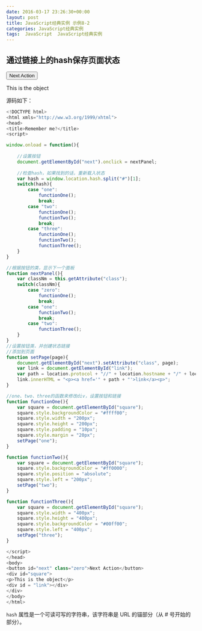 ```yaml
---
date: 2016-03-17 23:26:30+00:00
layout: post
title: JavaScript经典实例 示例8-2
categories: JavaScript经典实例
tags:  JavaScript  JavaScript经典实例
---
```


通过链接上的hash保存页面状态
----------------

<html xmls="http://ww.w3.org/1999/xhtml">
<head>
<title>Remember me?</title>
<script>

window.onload = function(){
    
    //设置按钮
    document.getElementById("next").onclick = nextPanel;
    
    //检查hash，如果找到的话，重新载入状态
    var hash = window.location.hash.split("#")[1];
    switch(hash){
        case "one":
            functionOne();
            break;
        case "two":
            functionOne();
            functionTwo();
            break;
        case "three":
            functionOne();
            functionTwo();
            functionThree();
    }
}

//根据按钮的类，显示下一个面板
function nextPanel(){
    var classNm = this.getAttribute("class");
    switch(classNm){
        case "zero":
            functionOne();
            break;
        case "one":
            functionTwo();
            break;
        case "two":
            functionThree();
    }
}
//设置按钮类，并创建状态链接
//添加到页面
function setPage(page){
    document.getElementById("next").setAttribute("class", page);
    var link = document.getElementById("link");
    var path = location.protocol + "//" + location.hostname + "/" + location.pathname + "#" + page;
    link.innerHTML = "<p><a href='" + path + "'>link</a><p>";
}

//one、two、three的函数来修改div，设置按钮和链接
function functionOne(){
    var square = document.getElementById("square");
    square.style.backgroundColor = "#ffff00";
    square.style.width = "200px";
    square.style.height = "200px";
    square.style.padding = "10px";
    square.style.margin = "20px";
    setPage("one");
}

function functionTwo(){
    var square = document.getElementById("square");
    square.style.backgroundColor = "#ff0000";
    square.style.position = "absolute";
    square.style.left = "200px";
    setPage("two");
}

function functionThree(){
    var square = document.getElementById("square");
    square.style.width = "400px";
    square.style.height = "400px";
    square.style.backgroundColor = "#00ff00";
    square.style.left = "400px";
    setPage("three");
}

</script>
</head>
<body>
<button id="next" class="zero">Next Action</button>
<div id="square">
<p>This is the object</p>
<div id = "link"></div>
</div>
</body>
</html>

源码如下：

``` javascript
<!DOCTYPE html>
<html xmls="http://ww.w3.org/1999/xhtml">
<head>
<title>Remember me?</title>
<script>

window.onload = function(){
    
    //设置按钮
    document.getElementById("next").onclick = nextPanel;
    
    //检查hash，如果找到的话，重新载入状态
    var hash = window.location.hash.split("#")[1];
    switch(hash){
        case "one":
            functionOne();
            break;
        case "two":
            functionOne();
            functionTwo();
            break;
        case "three":
            functionOne();
            functionTwo();
            functionThree();
    }
}

//根据按钮的类，显示下一个面板
function nextPanel(){
    var classNm = this.getAttribute("class");
    switch(classNm){
        case "zero":
            functionOne();
            break;
        case "one":
            functionTwo();
            break;
        case "two":
            functionThree();
    }
}
//设置按钮类，并创建状态链接
//添加到页面
function setPage(page){
    document.getElementById("next").setAttribute("class", page);
    var link = document.getElementById("link");
    var path = location.protocol + "//" + location.hostname + "/" + location.pathname + "#" + page;
    link.innerHTML = "<p><a href='" + path + "'>link</a><p>";
}

//one、two、three的函数来修改div，设置按钮和链接
function functionOne(){
    var square = document.getElementById("square");
    square.style.backgroundColor = "#ffff00";
    square.style.width = "200px";
    square.style.height = "200px";
    square.style.padding = "10px";
    square.style.margin = "20px";
    setPage("one");
}

function functionTwo(){
    var square = document.getElementById("square");
    square.style.backgroundColor = "#ff0000";
    square.style.position = "absolute";
    square.style.left = "200px";
    setPage("two");
}

function functionThree(){
    var square = document.getElementById("square");
    square.style.width = "400px";
    square.style.height = "400px";
    square.style.backgroundColor = "#00ff00";
    square.style.left = "400px";
    setPage("three");
}

</script>
</head>
<body>
<button id="next" class="zero">Next Action</button>
<div id="square">
<p>This is the object</p>
<div id = "link"></div>
</div>
</body>
</html>
``` 

`hash` 属性是一个可读可写的字符串，该字符串是 URL 的锚部分（从 # 号开始的部分）。
